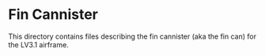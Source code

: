 # Fin Cannister 
This directory contains files describing the fin cannister (aka the fin can) for the LV3.1 airframe.
